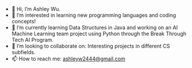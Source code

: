 - 👋 Hi, I’m Ashley Wu.
- 👀 I’m interested in learning new programming languages and coding concepts!
- 🌱 I’m currently learning Data Structures in Java and working on an AI Machine Learning team project using Python through the Break Through Tech AI Program.
- 💞️ I’m looking to collaborate on: Interesting projects in different CS subfields.
- 📫 How to reach me: ashleyw2444@gmail.com

<!---
ashleyw2444/ashleyw2444 is a ✨ special ✨ repository because its `README.md` (this file) appears on your GitHub profile.
You can click the Preview link to take a look at your changes.
--->
